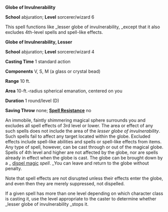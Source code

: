  **Globe of Invulnerability**

**School** abjuration; **Level** sorcerer/wizard 6

This spell functions like _lesser globe of invulnerability, _except that it also excludes 4th-level spells and spell-like effects.

**Globe of Invulnerability, Lesser**

**School** abjuration; **Level** sorcerer/wizard 4

**Casting Time** 1 standard action

**Components** V, S, M (a glass or crystal bead)

**Range** 10 ft.

**Area** 10-ft.-radius spherical emanation, centered on you

**Duration** 1 round/level (D)

**Saving Throw** none; **[Spell Resistance](../glossary.md#_spell-resistance)** no

An immobile, faintly shimmering magical sphere surrounds you and excludes all spell effects of 3rd level or lower. The area or effect of any such spells does not include the area of the _lesser globe of invulnerability_. Such spells fail to affect any target located within the globe. Excluded effects include spell-like abilities and spells or spell-like effects from items. Any type of spell, however, can be cast through or out of the magical globe. Spells of 4th level and higher are not affected by the globe, nor are spells already in effect when the globe is cast. The globe can be brought down by a _ [dispel magic](dispelMagic.md#_dispel-magic) _spell_. _You can leave and return to the globe without penalty.

Note that spell effects are not disrupted unless their effects enter the globe, and even then they are merely suppressed, not dispelled.

If a given spell has more than one level depending on which character class is casting it, use the level appropriate to the caster to determine whether _lesser globe of invulnerability _stops it.

